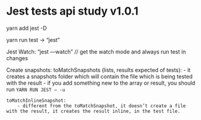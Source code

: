 # Jest tests api study v1.0.1

yarn add jest -D

yarn run test -> “jest”

Jest Watch: “jest —watch” // get the watch mode and always run test in changes

Create snapshots:
	toMatchSnapshots (lists, results expected of tests):
		- it creates a snapshots folder which will contain the file which is being tested with the result
		- if you add something new to the array or result, you should run `YARN RUN JEST — -u`

	toMatchInlineSnapshot:
		- different from the toMatchSnapshot, it doesn’t create a file with the result, it creates the result inline, in the test file.

